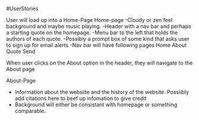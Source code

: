#UserStories

User will load up into a Home-Page
Home-page
-Cloudy or zen feel background and maybe music playing. 
-Header with a nav bar and perhaps a starting quote on the homepage.
-Menu bar to the left that holds the authors of each quote. 
-Possibly a prompt box of some kind that asks user to sign up for email alerts
-Nav bar will have following pages Home About Quote Send

When user clicks on the About option in the header, they will navigate to the About page

About-Page
- Information about the websiite and the history of the website. Possiibly add citations here to beef up infomation to give credit
- Background will either be consistant with homepage or something comparable.
